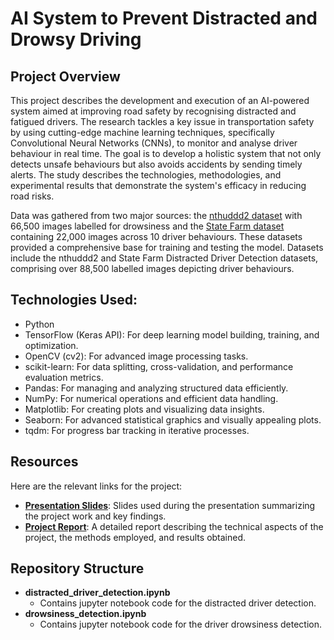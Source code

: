 # AI System to Prevent Distracted and Drowsy Driving

## Project Overview

This project describes the development and execution of an AI-powered system aimed at improving
road safety by recognising distracted and fatigued drivers. The research tackles a key issue in
transportation safety by using cutting-edge machine learning techniques, specifically Convolutional
Neural Networks (CNNs), to monitor and analyse driver behaviour in real time. The goal is to develop
a holistic system that not only detects unsafe behaviours but also avoids accidents by sending timely
alerts. The study describes the technologies, methodologies, and experimental results that demonstrate
the system's efficacy in reducing road risks.

Data was gathered from two major sources: the [nthuddd2 dataset](https://www.kaggle.com/datasets/banudeep/nthuddd2) with 66,500 images labelled for drowsiness and the [State Farm dataset](https://www.kaggle.com/competitions/state-farm-distracted-driverdetection/data) containing 22,000 images across 10 driver
behaviours. These datasets provided a comprehensive base for training and testing the
model. Datasets include the nthuddd2 and State Farm Distracted Driver Detection datasets,
comprising over 88,500 labelled images depicting driver behaviours.


## Technologies Used:
- Python
- TensorFlow (Keras API): For deep learning model building, training, and optimization.
- OpenCV (cv2): For advanced image processing tasks.
- scikit-learn: For data splitting, cross-validation, and performance evaluation metrics.
- Pandas: For managing and analyzing structured data efficiently.
- NumPy: For numerical operations and efficient data handling.
- Matplotlib: For creating plots and visualizing data insights.
- Seaborn: For advanced statistical graphics and visually appealing plots.
- tqdm: For progress bar tracking in iterative processes.



## Resources

Here are the relevant links for the project:

- **[Presentation Slides](Presentation_Slides.pdf)**: Slides used during the presentation summarizing the project work and key findings.
- **[Project Report](Project_Report.pdf)**: A detailed report describing the technical aspects of the project, the methods employed, and results obtained.

## Repository Structure

* **distracted_driver_detection.ipynb**
    * Contains jupyter notebook code for the distracted driver detection.
* **drowsiness_detection.ipynb**
    * Contains jupyter notebook code for the driver drowsiness detection.

